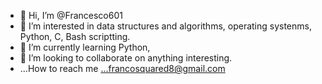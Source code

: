 - 👋 Hi, I’m @Francesco601
- 👀 I’m interested in data structures and algorithms, operating systenms, Python, C, Bash scriptting.
- 🌱 I’m currently learning  Python,
- 💞️ I’m looking to collaborate on  anything interesting.
- ...How to reach me ...francosquared8@gmail.com

<!---
Francesco601/Francesco601 is a ✨ special ✨ repository because its `README.md` (this file) appears on your GitHub profile.
You can click the Preview link to take a look at your changes.
--->
